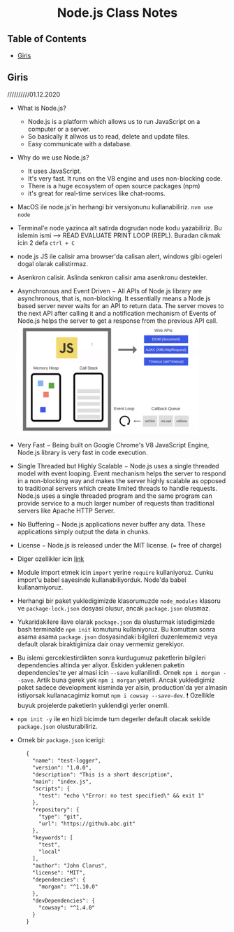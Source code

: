 
<h1 align="center">Node.js Class Notes</h1>  


## Table of Contents

- [Giris](#Giris)

## Giris
//////////01.12.2020
- What is Node.js?
  * Node.js is a platform which allows us to run JavaScript on a computer or a server.
  * So basically it allwos us to read, delete and update files.
  * Easy communicate with a database.
- Why do we use Node.js?
  * It uses JavaScript.
  * It's very fast. It runs on the V8 engine and uses non-blocking code.
  * There is a huge ecosystem of open source packages (npm)
  * it's great for real-time services like chat-rooms.

- MacOS ile node.js'in herhangi bir versiyonunu kullanabiliriz. `nvm use node`
- Terminal'e node yazinca alt satirda dogrudan node kodu yazabiliriz. Bu islemin ismi --> READ EVALUATE PRINT LOOP (REPL). Buradan cikmak icin 2 defa `ctrl + C` 
- node.js JS ile calisir ama browser'da calisan alert, windows gibi ogeleri dogal olarak calistirmaz.
- Asenkron calisir. Aslinda senkron calisir ama asenkronu destekler.
- Asynchronous and Event Driven − All APIs of Node.js library are asynchronous, that is, non-blocking. It essentially means a Node.js based server never waits for an API to return data. The server moves to the next API after calling it and a notification mechanism of Events of Node.js helps the server to get a response from the previous API call.<br/>
  <img src="./event.png" height="250px">
- Very Fast − Being built on Google Chrome's V8 JavaScript Engine, Node.js library is very fast in code execution.
- Single Threaded but Highly Scalable − Node.js uses a single threaded model with event looping. Event mechanism helps the server to respond in a non-blocking way and makes the server highly scalable as opposed to traditional servers which create limited threads to handle requests. Node.js uses a single threaded program and the same program can provide service to a much larger number of requests than traditional servers like Apache HTTP Server.
- No Buffering − Node.js applications never buffer any data. These applications simply output the data in chunks.
- License − Node.js is released under the MIT license. (= free of charge)
- Diger ozellikler icin [link](https://www.tutorialspoint.com/nodejs/nodejs_quick_guide.htm)
- Module import etmek icin `import` yerine `require` kullaniyoruz. Cunku import'u babel sayesinde kullanabiliyorduk. Node'da babel kullanamiyoruz.
- Herhangi bir paket yukledigimizde klasorumuzde `node_modules` klasoru ve `package-lock.json` dosyasi olusur, ancak `package.json` olusmaz.
- Yukaridakilere ilave olarak `package.json` da olusturmak istedigimizde bash terminalde `npm init` komutunu kullaniyoruz. Bu komuttan sonra asama asama `package.json` dosyasindaki bilgileri duzenlememiz veya default olarak biraktigimiza dair onay vermemiz gerekiyor. 
- Bu islemi gerceklestirdikten sonra kurdugumuz paketlerin bilgileri dependencies altinda yer aliyor. Eskiden yuklenen paketin dependencies'te yer almasi icin `--save` kullanilirdi. Ornek `npm i morgan --save`. Artik buna gerek yok `npm i morgan` yeterli. Ancak yukledigimiz paket sadece development kisminda yer alsin, production'da yer almasin istiyorsak kullanacagimiz komut `npm i cowsay --save-dev`. ❗️ Ozellikle buyuk projelerde paketlerin yuklendigi yerler onemli. 
- `npm init -y` ile en hizli bicimde tum degerler default olacak sekilde `package.json` olusturabiliriz.
- Ornek bir `package.json` icerigi:

```
      {
        "name": "test-logger",
        "version": "1.0.0",
        "description": "This is a short description",
        "main": "index.js",
        "scripts": {
          "test": "echo \"Error: no test specified\" && exit 1"
        },
        "repository": {
          "type": "git",
          "url": "https://github.abc.git"
        },
        "keywords": [
          "test",
          "local"
        ],
        "author": "John Clarus",
        "license": "MIT",
        "dependencies": {
          "morgan": "^1.10.0"
        },
        "devDependencies": {
          "cowsay": "^1.4.0"
        }
      }
```

